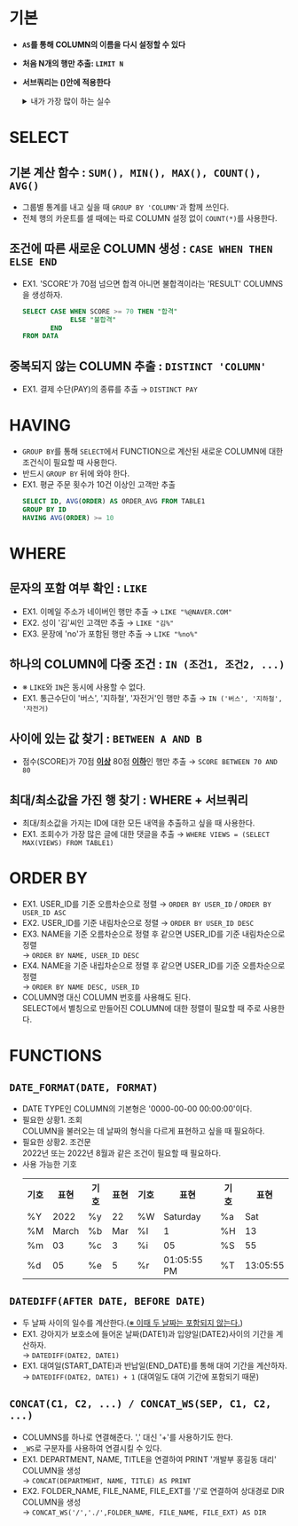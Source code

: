 # **기본**
* **`AS`를 통해 COLUMN의 이름을 다시 설정할 수 있다**
* **처음 N개의 행만 추출: `LIMIT N`**
* **서브쿼리는 ()안에 적용한다**
    <details>
    <summary>내가 가장 많이 하는 실수</summary>
    <div markdown="1">
    서브쿼리들의 결합으로 만들어진 TABLE을 `FROM` 뒤에 붙일 때 ()안에 서브쿼리들을 다시 써야 한다. 

    ```sql
    SELECT *
    FROM 
    (
        (
            서브쿼리1
        )
        UNION ALL
        (
            서브쿼리2
        )
    )
    ```
    </div>
    </details>

# **SELECT**
## **기본 계산 함수 : `SUM(), MIN(), MAX(), COUNT(), AVG()`**
* 그룹별 통계를 내고 싶을 때 `GROUP BY 'COLUMN'`과 함께 쓰인다. 
* 전체 행의 카운트를 셀 때에는 따로 COLUMN 설정 없이 `COUNT(*)`를 사용한다. 

## **조건에 따른 새로운 COLUMN 생성 : `CASE WHEN THEN ELSE END`**
* EX1. 'SCORE'가 70점 넘으면 합격 아니면 불합격이라는 'RESULT' COLUMNS을 생성하자.
    ```sql 
    SELECT CASE WHEN SCORE >= 70 THEN "합격"
                ELSE "불합격"
           END
    FROM DATA  
    ```

## **중복되지 않는 COLUMN 추출 : `DISTINCT 'COLUMN'`**
* EX1. 결제 수단(PAY)의 종류를 추출 $\rightarrow$  `DISTINCT PAY`

# **HAVING**
* `GROUP BY`를 통해 `SELECT`에서 FUNCTION으로 계산된 새로운 COLUMN에 대한 조건식이 필요할 때 사용한다. 
* 반드시 `GROUP BY` 뒤에 와야 한다.
* EX1. 평균 주문 횟수가 10건 이상인 고객만 추출
    ```sql
    SELECT ID, AVG(ORDER) AS ORDER_AVG FROM TABLE1
    GROUP BY ID
    HAVING AVG(ORDER) >= 10
    ```

# **WHERE**
## **문자의 포함 여부 확인 : `LIKE`**
* EX1. 이메일 주소가 네이버인 행만 추출 $\rightarrow$ `LIKE "%@NAVER.COM"`
* EX2. 성이 '김'씨인 고객만 추출 $\rightarrow$ `LIKE "김%"`
* EX3. 문장에 'no'가 포함된 행만 추출 $\rightarrow$ `LIKE "%no%"`

## **하나의 COLUMN에 다중 조건** : `IN (조건1, 조건2, ...)`
* ※ `LIKE`와 `IN`은 동시에 사용할 수 없다. 
* EX1. 통근수단이 '버스', '지하철', '자전거'인 행만 추출 $\rightarrow$ `IN ('버스', '지하철', '자전거)`

## **사이에 있는 값 찾기 :  `BETWEEN A AND B`**
* 점수(SCORE)가 70점 <b><u>이상</u></b> 80점 <b><u>이하</u></b>인 행만 추출 $\rightarrow$ `SCORE BETWEEN 70 AND 80`

## **최대/최소값을 가진 행 찾기 : WHERE + 서브쿼리**
* 최대/최소값을 가지는 ID에 대한 모든 내역을 추출하고 싶을 때 사용한다. 
* EX1. 조회수가 가장 많은 글에 대한 댓글을 추출 $\rightarrow$
 `WHERE VIEWS = (SELECT MAX(VIEWS) FROM TABLE1)`

# **ORDER BY**
* EX1. USER_ID를 기준 오름차순으로 정렬 $\rightarrow$ `ORDER BY USER_ID` / `ORDER BY USER_ID ASC`
* EX2. USER_ID를 기준 내림차순으로 정렬 $\rightarrow$ `ORDER BY USER_ID DESC`
* EX3. NAME을 기준 오름차순으로 정렬 후 같으면 USER_ID를 기준 내림차순으로 정렬 <br>
$\rightarrow$ `ORDER BY NAME, USER_ID DESC`
* EX4. NAME을 기준 내립차순으로 정렬 후 같으면 USER_ID를 기준 오름차순으로 정렬<br>
$\rightarrow$ `ORDER BY NAME DESC, USER_ID`
* COLUMN명 대신 COLUMN 번호를 사용해도 된다. <br>
SELECT에서 별칭으로 만들어진 COLUMN에 대한 정렬이 필요할 때 주로 사용한다.

# **FUNCTIONS**
## **`DATE_FORMAT(DATE, FORMAT)`**
* DATE TYPE인 COLUMN의 기본형은 '0000-00-00 00:00:00'이다.
* 필요한 상황1. 조회 <br>
COLUMN을 불러오는 데 날짜의 형식을 다르게 표현하고 싶을 때 필요하다. 
* 필요한 상황2. 조건문 <br>
2022년 또는 2022년 8월과 같은 조건이 필요할 때 필요하다.
* 사용 가능한 기호<br>
    <table>
        <tr> <th>기호</th> <th>표현</th> 
            <th>기호</th> <th>표현</th>
            <th>기호</th> <th>표현</th>
            <th>기호</th> <th>표현</th> </tr>
        <tr> <td>%Y</td> <td>2022</td> 
            <td>%y</td> <td>22</td>
            <td>%W</td> <td>Saturday</td>
            <td>%a</td> <td>Sat</td> </tr>
        <tr> <td>%M</td> <td>March</td> 
            <td>%b</td> <td>Mar</td>
            <td>%I</td> <td>1</td>
            <td>%H</td> <td>13</td> </tr>
        <tr> <td>%m</td> <td>03</td> 
            <td>%c</td> <td>3</td>
            <td>%i</td> <td>05</td>
            <td>%S</td> <td>55</td> </tr>
        <tr> <td>%d</td> <td>05</td> 
            <td>%e</td> <td>5</td>
            <td>%r</td> <td>01:05:55 PM</td>
            <td>%T</td> <td>13:05:55</td> </tr>
    </table>

## **`DATEDIFF(AFTER DATE, BEFORE DATE)`**
* 두 날짜 사이의 일수를 계산한다.(<u>※ 이때 두 날짜는 포함되지 않는다.</u>)
* EX1. 강아지가 보호소에 들어온 날짜(DATE1)과 입양일(DATE2)사이의 기간을 계산하자.<br>
$\rightarrow$ `DATEDIFF(DATE2, DATE1)`
* EX1. 대여일(START_DATE)과 반납일(END_DATE)를 통해 대여 기간을 계산하자.<br>
$\rightarrow$ `DATEDIFF(DATE2, DATE1) + 1` (대여일도 대여 기간에 포함되기 때문)

## **`CONCAT(C1, C2, ...) / CONCAT_WS(SEP, C1, C2, ...)`**
* COLUMNS를 하나로 연결해준다. ',' 대신 '+'를 사용하기도 한다. 
* `_WS`로 구분자를 사용하여 연결시킬 수 있다.
* EX1. DEPARTMENT, NAME, TITLE을 연결하여 PRINT '개발부 홍길동 대리' COLUMN을 생성<br>
$\rightarrow$ `CONCAT(DEPARTMEHT, NAME, TITLE) AS PRINT`
* EX2. FOLDER_NAME, FILE_NAME, FILE_EXT를 '/'로 연결하여 상대경로 DIR COLUMN을 생성<br>
$\rightarrow$ `CONCAT_WS('/','./',FOLDER_NAME, FILE_NAME, FILE_EXT) AS DIR`
